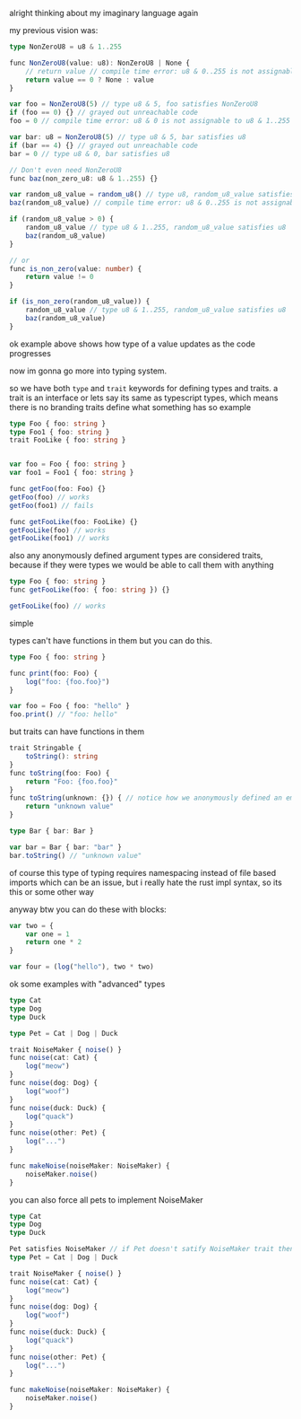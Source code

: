 alright thinking about my imaginary language again

my previous vision was:

```ts
type NonZeroU8 = u8 & 1..255

func NonZeroU8(value: u8): NonZeroU8 | None {
    // return value // compile time error: u8 & 0..255 is not assignable to u8 & 1..255
    return value == 0 ? None : value
}

var foo = NonZeroU8(5) // type u8 & 5, foo satisfies NonZeroU8
if (foo == 0) {} // grayed out unreachable code
foo = 0 // compile time error: u8 & 0 is not assignable to u8 & 1..255

var bar: u8 = NonZeroU8(5) // type u8 & 5, bar satisfies u8
if (bar == 4) {} // grayed out unreachable code
bar = 0 // type u8 & 0, bar satisfies u8

// Don't even need NonZeroU8
func baz(non_zero_u8: u8 & 1..255) {}

var random_u8_value = random_u8() // type u8, random_u8_value satisfies u8
baz(random_u8_value) // compile time error: u8 & 0..255 is not assignable to u8 & 1..255

if (random_u8_value > 0) {
    random_u8_value // type u8 & 1..255, random_u8_value satisfies u8
    baz(random_u8_value)
}

// or
func is_non_zero(value: number) {
    return value != 0
}

if (is_non_zero(random_u8_value)) {
    random_u8_value // type u8 & 1..255, random_u8_value satisfies u8
    baz(random_u8_value)
}
```

ok example above shows how type of a value updates as the code progresses

now im gonna go more into typing system.

so we have both `type` and `trait` keywords for defining types and traits.
a trait is an interface or lets say its same as typescript types, which means there is no branding
traits define what something has so example

```ts
type Foo { foo: string }
type Foo1 { foo: string }
trait FooLike { foo: string }


var foo = Foo { foo: string }
var foo1 = Foo1 { foo: string }

func getFoo(foo: Foo) {}
getFoo(foo) // works
getFoo(foo1) // fails

func getFooLike(foo: FooLike) {}
getFooLike(foo) // works
getFooLike(foo1) // works
```

also any anonymously defined argument types are considered traits,
because if they were types we would be able to call them with anything

```ts
type Foo { foo: string }
func getFooLike(foo: { foo: string }) {}

getFooLike(foo) // works
```

simple

types can't have functions in them
but you can do this.

```ts
type Foo { foo: string }

func print(foo: Foo) {
    log("foo: {foo.foo}")
}

var foo = Foo { foo: "hello" }
foo.print() // "foo: hello"
```

but traits can have functions in them

```ts
trait Stringable {
    toString(): string
}
func toString(foo: Foo) {
    return "Foo: {foo.foo}"
}
func toString(unknown: {}) { // notice how we anonymously defined an empty trait
    return "unknown value"
}

type Bar { bar: Bar }

var bar = Bar { bar: "bar" }
bar.toString() // "unknown value"
```

of course this type of typing requires namespacing instead of file based imports
which can be an issue, but i really hate the rust impl syntax, so its this or some other way

anyway btw you can do these with blocks:

```ts
var two = {
    var one = 1
    return one * 2
}

var four = (log("hello"), two * two)
```

ok some examples with "advanced" types

```ts
type Cat
type Dog
type Duck

type Pet = Cat | Dog | Duck

trait NoiseMaker { noise() }
func noise(cat: Cat) {
    log("meow")
}
func noise(dog: Dog) {
    log("woof")
}
func noise(duck: Duck) {
    log("quack")
}
func noise(other: Pet) {
    log("...")
}

func makeNoise(noiseMaker: NoiseMaker) {
    noiseMaker.noise()
}
```

you can also force all pets to implement NoiseMaker

```ts
type Cat
type Dog
type Duck

Pet satisfies NoiseMaker // if Pet doesn't satify NoiseMaker trait then this line will give compile error
type Pet = Cat | Dog | Duck

trait NoiseMaker { noise() }
func noise(cat: Cat) {
    log("meow")
}
func noise(dog: Dog) {
    log("woof")
}
func noise(duck: Duck) {
    log("quack")
}
func noise(other: Pet) {
    log("...")
}

func makeNoise(noiseMaker: NoiseMaker) {
    noiseMaker.noise()
}
```
